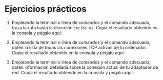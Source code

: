 # Ejercicios prácticos

1. Empleando la terminal o línea de comandos y el comando adecuado, traza la ruta hasta la dirección ``incibe.es``. Copia el resultado obtenido en la consola y pégalo aquí:









2. Empleando la terminal o línea de comandos y el comando adecuado, obtén la lista de todas las conexiones TCP activas de tu ordenador. Copia el resultado obtenido en la consola y pégalo aquí:









3. Empleando la terminal o línea de comandos y el comando adecuado, obtén información detallada sobre la conexión actual de tu adaptador de red. Copia el resultado obtenido en la consola y pégalo aquí:


